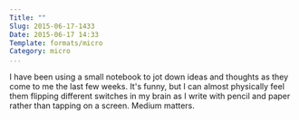```yaml
---
Title: ""
Slug: 2015-06-17-1433
Date: 2015-06-17 14:33
Template: formats/micro
Category: micro
...
```


I have been using a small notebook to jot down ideas and thoughts as they come
to me the last few weeks. It's funny, but I can almost physically feel them
flipping different switches in my brain as I write with pencil and paper rather
than tapping on a screen. Medium matters.
